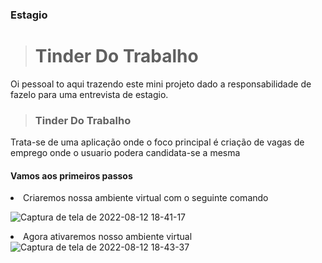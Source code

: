 
<h3>Estagio </h3>

> <h1>Tinder Do Trabalho</h1>

Oi pessoal to aqui trazendo este mini projeto dado a responsabilidade de fazelo para uma entrevista de estagio.

><h3>Tinder Do Trabalho</h3>

Trata-se de uma aplicação onde o foco principal é criação de vagas de emprego onde o usuario podera candidata-se a mesma

<h4>Vamos aos primeiros passos</h4>


  <li>Criaremos nossa ambiente virtual com o seguinte comando</li>
  
![Captura de tela de 2022-08-12 18-41-17](https://user-images.githubusercontent.com/101416192/184448525-be7f047a-430c-479e-8b58-4b3c7e8c192a.png)

  <li>Agora ativaremos nosso ambiente virtual</li
  
![Captura de tela de 2022-08-12 18-43-37](https://user-images.githubusercontent.com/101416192/184448762-7206cb61-cdcf-4eec-8b4d-cc0ab143e865.png)


  
